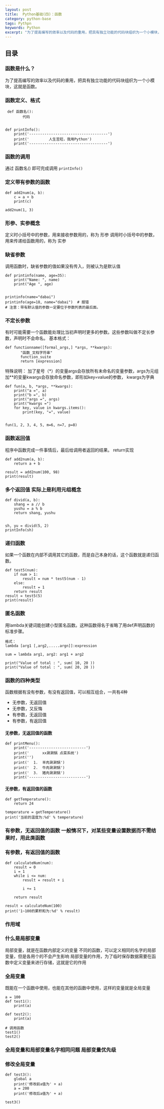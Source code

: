 ```yaml
---
layout: post
title:  Python基础(四)：函数
category: python-base 
tags: Pythpn 
keywords: Python 
excerpt: "为了提高编写的效率以及代码的重用，把具有独立功能的代码块组织为一个小模块，这就是函数。"
---
```


## 目录
### 函数是什么？
为了提高编写的效率以及代码的重用，把具有独立功能的代码块组织为一个小模块，这就是函数。

### 函数定义、格式
```
 def 函数名():
        代码
        
        
def printInfo():
    print('------------------------------------')
    print('         人生苦短，我用Python')
    print('------------------------------------')        
```

### 函数的调用
通过 函数名() 即可完成调用
`printInfo()`
           
### 定义带有参数的函数
```
def add2num(a, b):
    c = a + b
    print(c)

add2num(1, 3)
```

### 形参、实参概念
定义时小括号中的参数，用来接收参数用的，称为 形参
调用时小括号中的参数，用来传递给函数用的，称为 实参

### 缺省参数
调用函数时，缺省参数的值如果没有传入，则被认为是默认值
```
def printinfo(name, age=35):
    print("Name: ", name)
    print("Age ", age)


printinfo(name="dabai")
printinfo(age=18, name="dabai")  # 报错
# 注意：带有默认值的参数一定要位于参数列表的最后面。
```

### 不定长参数
有时可能需要一个函数能处理比当初声明时更多的参数。这些参数叫做不定长参数，声明时不会命名。
基本格式：
```
def functionname([formal_args,] *args, **kwargs):
       "函数_文档字符串"
       function_suite
       return [expression]
```
特殊说明：
加了星号（*）的变量args会存放所有未命名的变量参数，args为元组
加**的变量kwargs会存放命名参数，即形如key=value的参数， kwargs为字典

```
def fun(a, b, *args, **kwargs):
    print("a =", a)
    print("b =", b)
    print("args =", args)
    print("kwargs =")
    for key, value in kwargs.items():
        print(key, "=", value)


fun(1, 2, 3, 4, 5, m=6, n=7, p=8)
```

### 函数返回值
程序中函数完成一件事情后，最后给调用者返回的结果。 return实现
```
def add2num(a, b):
    return a + b

result = add2num(100, 98)
print(result)
```

### 多个返回值 实际上是利用元组概念
```
def divid(a, b):
    shang = a // b
    yushu = a % b
    return shang, yushu


sh, yu = divid(5, 2)
printInfo(sh)
```

### 递归函数
如果一个函数在内部不调用其它的函数，而是自己本身的话，这个函数就是递归函数。
```
def test5(num):
    if num > 1:
        result = num * test5(num - 1)
    else:
        result = 1
    return result
result = test5(5)
print(result)
```

### 匿名函数
用lambda关键词能创建小型匿名函数。这种函数得名于省略了用def声明函数的标准步骤。
```
格式：
lambda [arg1 [,arg2,.....argn]]:expression

sum = lambda arg1, arg2: arg1 + arg2

print("Value of total : ", sum( 10, 20 ))
print("Value of total : ", sum( 20, 20 ))
```

### 函数的四种类型
函数根据有没有参数，有没有返回值，可以相互组合，一共有4种
- 无参数，无返回值
- 无参数，又反悔
- 有参数，无返回值
- 有参数，有返回值

#### 无参数，无返回值的函数
```
def printMenu():
    print('--------------------------')
    print('      xx涮涮锅 点菜系统')
    print('')
    print('  1.  羊肉涮涮锅')
    print('  2.  牛肉涮涮锅')
    print('  3.  猪肉涮涮锅')
    print('--------------------------')
```


#### 无参数，有返回值的函数
```
def getTemperature():
    return 24

temperature = getTemperature()
print('当前的温度为:%d' % temperature)
```

### 有参数，无返回值的函数 一般情况下，对某些变量设置数据而不需结果时，用此类函数

### 有参数，有返回值的函数
```
def calculateNum(num):
    result = 0
    i = 1
    while i <= num:
        result = result + i

        i += 1

    return result

result = calculateNum(100)
print('1~100的累积和为:%d' % result)
```


### 作用域

### 什么是局部变量
局部变量，就是在函数内部定义的变量
不同的函数，可以定义相同的名字的局部变量，但是各用个的不会产生影响
局部变量的作用，为了临时保存数据需要在函数中定义变量来进行存储，这就是它的作用

### 全局变量
既能在一个函数中使用，也能在其他的函数中使用，这样的变量就是全局变量
```
a = 100
def test1():
    print(a)

def test2():
    print(a)

# 调用函数
test1()
test2()
```

### 全局变量和局部变量名字相同问题 局部变量优先级

### 修改全局变量
```
def test3():
    global a
    print('修改前a值为' + a)
    a = 200
    print('修改后a值为' + a)

test3()
```
